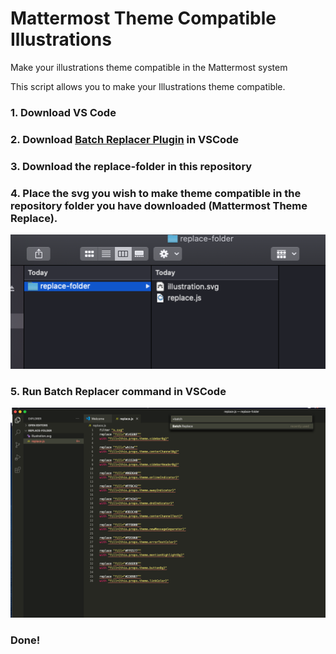 # Mattermost Theme Compatible Illustrations
Make your illustrations theme compatible in the Mattermost system

This script allows you to make your Illustrations theme compatible.

### 1. Download VS Code

### 2. Download [Batch Replacer Plugin](https://marketplace.visualstudio.com/items?itemName=angelomollame.batch-replacer) in VSCode

### 3. Download the replace-folder in this repository

### 4. Place the svg you wish to make theme compatible in the repository folder you have downloaded (Mattermost Theme Replace).
![Place Image](assets/place.png)

### 5. Run Batch Replacer command in VSCode
![Run Batch Command](assets/replace.png)

### Done!
